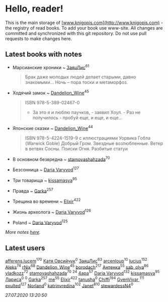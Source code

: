 # Hello, reader!
This is the main storage of [www.knigopis.com](http://www.knigopis.com) - the registry of read books.
To add your book use www-site. All changes are committed and synchronized with this git repository.
Do not use pull requests to make changes here.


## Latest books with notes
* Марсианские хроники ~ [ЗаяцЛис](users/112/112388384595246311466-google)<sup>61</sup>
    > Брак даже молодых людей делает старыми, давно знакомыми…
    > Ночь – пора тоски и метаморфоз.

* Ходячий замок ~ [Dandelion_Wine](users/586/58602788-vkontakte)<sup>45</sup>
    > ISBN 978-5-389-02467-0
    > - За это я и люблю паучков, - заявил Хоул. - Раз не получилось - пробуй еще, и еще, и еще…

* Японские сказки ~ [Dandelion_Wine](users/586/58602788-vkontakte)<sup>44</sup>
    > ISBN 978-5-4224-1519-9 с иллюстрациями Уорвика Гобла (Warwick Goble)
    > Добрый Гром. Звездные возлюбленные. Ветер в ветвях Сосны. Поиски Огня. Разбитые статуи

* В основном безвредна ~ [stamovashahzada](users/310/310646815-vkontakte)<sup>70</sup>

* Безсонница ~ [Daria Varyvod](users/829/829893410524253-facebook)<sup>127</sup>

* Три товарища ~ [kissamasya](users/684/68439978-vkontakte)<sup>95</sup>

* Правда ~ [Garka](users/115/115753719718250012620-google)<sup>257</sup>

* Трещина во времени ~ [Elixir](users/115/115826717712507836033-google)<sup>422</sup>

* Жизнь археолога ~ [Daria Varyvod](users/829/829893410524253-facebook)<sup>126</sup>

* Poland ~ [Daria Varyvod](users/829/829893410524253-facebook)<sup>125</sup>


_More notes [here](latest_books_with_notes.md)._


## Latest users
[afferens.lucem](users/196/196071655-vkontakte)<sup>170</sup> 
[Катя Овсийчук](users/518/5189131938484800934-mailru)<sup>0</sup> 
[ЗаяцЛис](users/112/112388384595246311466-google)<sup>63</sup> 
[arcenloup](users/116/116941085634604796026-google)<sup>10</sup> 
[lucius](users/838/83820536-yandex)<sup>152</sup> 
[Aleks](users/117/117835844513813219393-google)<sup>74</sup> 
[rNix](users/227/22742452-yandex)<sup>68</sup> 
[Dandelion_Wine](users/586/58602788-vkontakte)<sup>45</sup> 
[borodach](users/157/15706320-vkontakte)<sup>217</sup> 
[Антенка](users/118/118158645037334943900-google)<sup>55</sup> 
[sab_olya](users/139/139338401-vkontakte)<sup>86</sup> 
[vladkozz](users/572/57239276-vkontakte)<sup>72</sup> 
[stamovashahzada](users/310/310646815-vkontakte)<sup>70</sup> 
[](users/153/1537586159620888-facebook)<sup>24</sup> 
[4apa](users/117/117392596378069249667-google)<sup>57</sup> 
[Daria Varyvod](users/829/829893410524253-facebook)<sup>132</sup> 
[kissamasya](users/684/68439978-vkontakte)<sup>95</sup> 
[Лариса](users/857/8574185466665758458-mailru)<sup>0</sup> 
[](users/113/113682488001865717231-google)<sup>0</sup> 
[Garka](users/115/115753719718250012620-google)<sup>257</sup> 
[me](users/381/381417697-yandex)<sup>55</sup> 
[Elixir](users/115/115826717712507836033-google)<sup>422</sup> 
[tanusha](users/106/106286047866366932213-google)<sup>0</sup> 
[Chiffi](users/105/105831994080785626680-google)<sup>194</sup> 
[GvenVivar ](users/158/158266434925901-facebook)<sup>111</sup> 
[exulted](users/100/100599204551896265722-google)<sup>127</sup> 
[Norland](users/118/118077930405328356010-google)<sup>0</sup> 
[katrinvredina](users/233/2336755-vkontakte)<sup>102</sup> 
[Janet](users/108/108113656204404967440-google)<sup>810</sup> 
[stewardessN4](users/108/108304368373474603096-google)<sup>0</sup> 


_27.07.2020 13:20:50_
